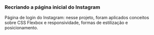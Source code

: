### Recriando a página inicial do Instagram

Página de login do Instagram: nesse projeto, foram aplicados conceitos sobre CSS Flexbox e responsividade, formas de estilização e posicionamento.
